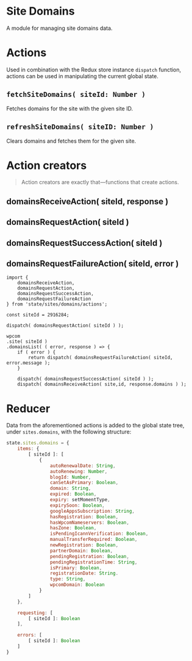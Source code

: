 # Site Domains

A module for managing site domains data.

# Actions

Used in combination with the Redux store instance `dispatch` function, actions can be used in manipulating the current global state.

## `fetchSiteDomains( siteId: Number )`

Fetches domains for the site with the given site ID.

## `refreshSiteDomains( siteID: Number )`

Clears domains and fetches them for the given site.

# Action creators

> Action creators are exactly that—functions that create actions.

## domainsReceiveAction( siteId, response )

## domainsRequestAction( siteId )

## domainsRequestSuccessAction( siteId )

## domainsRequestFailureAction( siteId, error )

```es6
import {
	domainsReceiveAction,
	domainsRequestAction,
	domainsRequestSuccessAction,
	domainsRequestFailureAction
} from 'state/sites/domains/actions';

const siteId = 2916284;

dispatch( domainsRequestAction( siteId ) );

wpcom
.site( siteId )
.domainsList( ( error, response ) => {
	if ( error ) {
		return dispatch( domainsRequestFailureAction( siteId, error.message );
	}

	dispatch( domainsRequestSuccessAction( siteId ) );
	dispatch( domainsReceiveAction( site,id, response.domains ) );
```

# Reducer

Data from the aforementioned actions is added to the global state tree, under `sites.domains`, with the following structure:

```js
state.sites.domains = {
	items: {
		[ siteId ]: [
			{
				autoRenewalDate: String,
				autoRenewing: Number,
				blogId: Number,
				canSetAsPrimary: Boolean,
				domain: String,
				expired: Boolean,
				expiry: setMomentType,
				expirySoon: Boolean,
				googleAppsSubscription: String,
				hasRegistration: Boolean,
				hasWpcomNameservers: Boolean,
				hasZone: Boolean,
				isPendingIcannVerification: Boolean,
				manualTransferRequired: Boolean,
				newRegistration: Boolean,
				partnerDomain: Boolean,
				pendingRegistration: Boolean,
				pendingRegistrationTime: String,
				isPrimary: Boolean,
				registrationDate: String.
				type: String,
				wpcomDomain: Boolean
			}
		]
	},

	requesting: [
		[ siteId ]: Boolean
	],

	errors: [
		[ siteId ]: Boolean
	]
}
```
